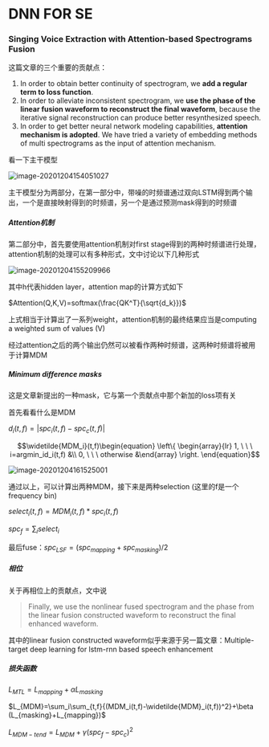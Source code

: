 # DNN FOR SE

### Singing Voice Extraction with Attention-based Spectrograms Fusion

这篇文章的三个重要的贡献点：

1. In order to obtain better continuity of spectrogram, we **add a regular term to loss function**.
2. In order to alleviate inconsistent spectrogram, we **use the phase of the linear fusion waveform to reconstruct the final waveform**, because the iterative signal reconstruction can produce better resynthesized speech.
3. In order to get better neural network modeling capabilities, **attention mechanism is adopted**. We have tried a variety of embedding methods of multi spectrograms as the input of attention mechanism.

看一下主干模型

![image-20201204154051027](D:\OneDrive\webProject\HieDean.github.io\_posts\image-20201204154051027.png)

主干模型分为两部分，在第一部分中，带噪的时频谱通过双向LSTM得到两个输出，一个是直接映射得到的时频谱，另一个是通过预测mask得到的时频谱

##### Attention机制

第二部分中，首先要使用attention机制对first stage得到的两种时频谱进行处理，attention机制的处理可以有多种形式，文中讨论以下几种形式

![image-20201204155209966](D:\OneDrive\webProject\HieDean.github.io\_posts\image-20201204155209966.png)

其中h代表hidden layer，attention map的计算方式如下

$Attention(Q,K,V)=softmax(\frac{QK^T}{\sqrt{d_k}})$

上式相当于计算出了一系列weight，attention机制的最终结果应当是computing a weighted sum of values (V)

经过attention之后的两个输出仍然可以被看作两种时频谱，这两种时频谱将被用于计算MDM

##### Minimum difference masks

这是文章新提出的一种mask，它与第一个贡献点中那个新加的loss项有关

首先看看什么是MDM

$d_i(t,f)=|spc_i(t,f)-spc_c(t,f)|$

$$\widetilde{MDM_i}(t,f)\begin{equation} \left\{ \begin{array}{lr} 1, \ \ \ i=argmin_id_i(t,f) &\\ 0, \ \ \ otherwise &\end{array} \right. \end{equation}$$

![image-20201204161525001](D:\OneDrive\webProject\HieDean.github.io\_posts\image-20201204161525001.png)

通过以上，可以计算出两种MDM，接下来是两种selection (这里的f是一个frequency bin)

$select_i(t,f)=MDM_i(t,f)*spc_i(t,f)$

$spc_f=\sum_i{select_i}$

最后fuse：$spc_{LSF}=(spc_{mapping}+spc_{masking})/2$

##### 相位

关于再相位上的贡献点，文中说

> Finally, we use the nonlinear fused spectrogram and the phase from the linear fusion constructed waveform to reconstruct the final enhanced waveform.

其中的linear fusion constructed waveform似乎来源于另一篇文章：Multiple-target deep learning for lstm-rnn based speech enhancement

##### 损失函数

$L_{MTL}=L_{mapping}+\alpha L_{masking}$

$L_{MDM}=\sum_i\sum_{t,f}{(MDM_i(t,f)-\widetilde{MDM}_i(t,f))^2}+\beta (L_{masking}+L_{mapping})$

$L_{MDM-tend}=L_{MDM}+\gamma (spc_f-spc_c)^2$



